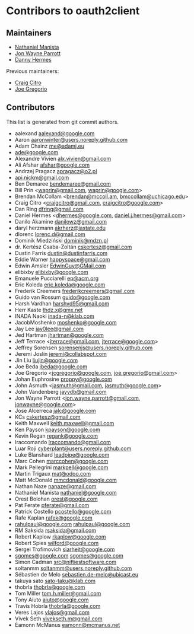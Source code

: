 # Contribors to oauth2client

## Maintainers

- [Nathaniel Manista](https://github.com/nathanielmanistaatgoogle)
- [Jon Wayne Parrott](https://github.com/jonparrott)
- [Danny Hermes](https://github.com/dhermes)

Previous maintainers:

- [Craig Citro](https://github.com/craigcitro)
- [Joe Gregorio](https://github.com/jcgregorio)

## Contributors

This list is generated from git commit authors.

- aalexand <aalexand@google.com>
- Aaron <aaronwinter@users.noreply.github.com>
- Adam Chainz <me@adamj.eu>
- ade@google.com
- Alexandre Vivien <alx.vivien@gmail.com>
- Ali Afshar <afshar@google.com>
- Andrzej Pragacz <apragacz@o2.pl>
- api.nickm@gmail.com
- Ben Demaree <bendemaree@gmail.com>
- Bill Prin <waprin@gmail.com, waprin@google.com>
- Brendan McCollam <brendan@mccoll.am, bmccollam@uchicago.edu>
- Craig Citro <craigcitro@gmail.com, craigcitro@google.com>
- Dan Ring <dfring@gmail.com>
- Daniel Hermes <dhermes@google.com, daniel.j.hermes@gmail.com>
- Danilo Akamine <danilowz@gmail.com>
- daryl herzmann <akrherz@iastate.edu>
- dlorenc <lorenc.d@gmail.com>
- Dominik Miedziński <dominik@mdzn.pl>
- dr. Kertész Csaba-Zoltán <cskertesz@gmail.com>
- Dustin Farris <dustin@dustinfarris.com>
- Eddie Warner <happyspace@gmail.com>
- Edwin Amsler <EdwinGuy@GMail.com>
- elibixby <elibixby@google.com>
- Emanuele Pucciarelli <ep@acm.org>
- Eric Koleda <eric.koleda@google.com>
- Frederik Creemers <frederikcreemers@gmail.com>
- Guido van Rossum <guido@google.com>
- Harsh Vardhan <harshvd95@gmail.com>
- Herr Kaste <thdz.x@gmx.net>
- INADA Naoki <inada-n@klab.com>
- JacobMoshenko <moshenko@google.com>
- Jay Lee <jay0lee@gmail.com>
- Jed Hartman <jhartman@google.com>
- Jeff Terrace <jterrace@gmail.com, jterrace@google.com>
- Jeffrey Sorensen <sorensenjs@users.noreply.github.com>
- Jeremi Joslin <jeremi@collabspot.com>
- Jin Liu <liujin@google.com>
- Joe Beda <jbeda@google.com>
- Joe Gregorio <jcgregorio@google.com, joe.gregorio@gmail.com>
- Johan Euphrosine <proppy@google.com>
- John Asmuth <jasmuth@gmail.com, jasmuth@google.com>
- John Vandenberg <jayvdb@gmail.com>
- Jon Wayne Parrott <jon.wayne.parrott@gmail.com, jonwayne@google.com>
- Jose Alcerreca <jalc@google.com>
- KCs <cskertesz@gmail.com>
- Keith Maxwell <keith.maxwell@gmail.com>
- Ken Payson <kpayson@google.com>
- Kevin Regan <regank@google.com>
- lraccomando <lraccomando@gmail.com>
- Luar Roji <cyberplant@users.noreply.github.com>
- Luke Blanshard <leadpipe@google.com>
- Marc Cohen <marccohen@google.com>
- Mark Pellegrini <markpell@google.com>
- Martin Trigaux <mat@odoo.com>
- Matt McDonald <mmcdonald@google.com>
- Nathan Naze <nanaze@gmail.com>
- Nathaniel Manista <nathaniel@google.com>
- Orest Bolohan <orest@google.com>
- Pat Ferate <pferate@gmail.com>
- Patrick Costello <pcostello@google.com>
- Rafe Kaplan <rafek@google.com>
- rahulpaul@google.com <rahulpaul@google.com>
- RM Saksida <rsaksida@gmail.com>
- Robert Kaplow <rkaplow@google.com>
- Robert Spies <wilford@google.com>
- Sergei Trofimovich <siarheit@google.com>
- sgomes@google.com <sgomes@google.com>
- Simon Cadman <src@niftiestsoftware.com>
- soltanmm <soltanmm@users.noreply.github.com>
- Sébastien de Melo <sebastien.de-melo@ubicast.eu>
- takuya sato <sato-taku@klab.com>
- thobrla <thobrla@google.com>
- Tom Miller <tom.h.miller@gmail.com>
- Tony Aiuto <aiuto@google.com>
- Travis Hobrla <thobrla@google.com>
- Veres Lajos <vlajos@gmail.com>
- Vivek Seth <vivekseth.m@gmail.com>
- Éamonn McManus <eamonn@mcmanus.net>
